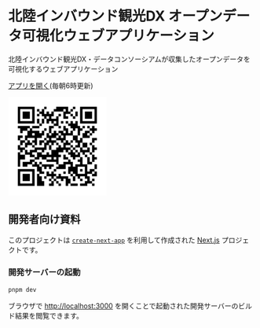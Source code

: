 # 北陸インバウンド観光DX オープンデータ可視化ウェブアプリケーション

北陸インバウンド観光DX・データコンソーシアムが収集したオープンデータを可視化するウェブアプリケーション

[アプリを開く](https://hokuriku-inbound-kanko.github.io/hokuriku-inbound-kanko-visualization/)(毎朝6時更新)

[<img src="pagelink-qr.png" alt="GitHub Pages へのQR" width="200"/>](https://hokuriku-inbound-kanko.github.io/hokuriku-inbound-kanko-visualization/)

## 開発者向け資料

このプロジェクトは [`create-next-app`](https://nextjs.org/docs/app/api-reference/cli/create-next-app) を利用して作成された [Next.js](https://nextjs.org) プロジェクトです。

### 開発サーバーの起動

```bash
pnpm dev
```

ブラウザで [http://localhost:3000](http://localhost:3000) を開くことで起動された開発サーバーのビルド結果を閲覧できます。
